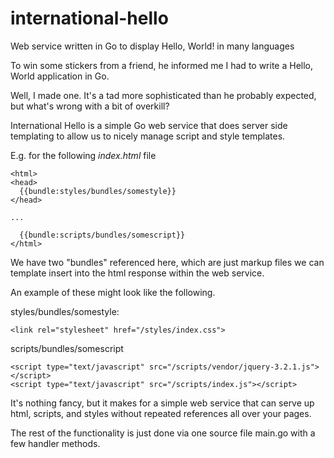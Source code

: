 # international-hello
Web service written in Go to display Hello, World! in many languages

To win some stickers from a friend, he informed me I had to write a Hello, World application in Go.

Well, I made one. It's a tad more sophisticated than he probably expected, but what's wrong with a bit of overkill?

International Hello is a simple Go web service that does server side templating to allow us to nicely manage script and style templates.

E.g. for the following _index.html_ file

```
<html>
<head>
  {{bundle:styles/bundles/somestyle}}
</head>

...

  {{bundle:scripts/bundles/somescript}}
</html>
```

We have two "bundles" referenced here, which are just markup files we can template insert into the html response within the web service.

An example of these might look like the following.

styles/bundles/somestyle:
```
<link rel="stylesheet" href="/styles/index.css">
```

scripts/bundles/somescript
```
<script type="text/javascript" src="/scripts/vendor/jquery-3.2.1.js"></script>
<script type="text/javascript" src="/scripts/index.js"></script>
```

It's nothing fancy, but it makes for a simple web service that can serve up html, scripts, and styles without repeated references all over your pages.

The rest of the functionality is just done via one source file main.go with a few handler methods.
